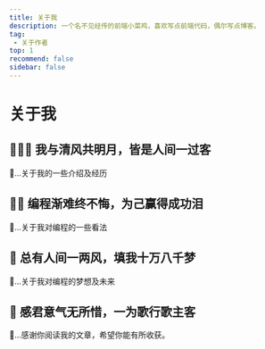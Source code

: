 ```yaml
---
title: 关于我
description: 一个名不见经传的前端小菜鸡，喜欢写点前端代码，偶尔写点博客。
tag:
 - 关于作者
top: 1
recommend: false
sidebar: false
---
```


# 关于我

## 🙋🏻‍♂️ 我与清风共明月，皆是人间一过客
🚧...关于我的一些介绍及经历

## 💪🏻 编程渐难终不悔，为己赢得成功泪
🚧...关于我对编程的一些看法

## 🌈 总有人间一两风，填我十万八千梦
🚧...关于我对编程的梦想及未来

## 🌹 感君意气无所惜，一为歌行歌主客
🚧...感谢你阅读我的文章，希望你能有所收获。
